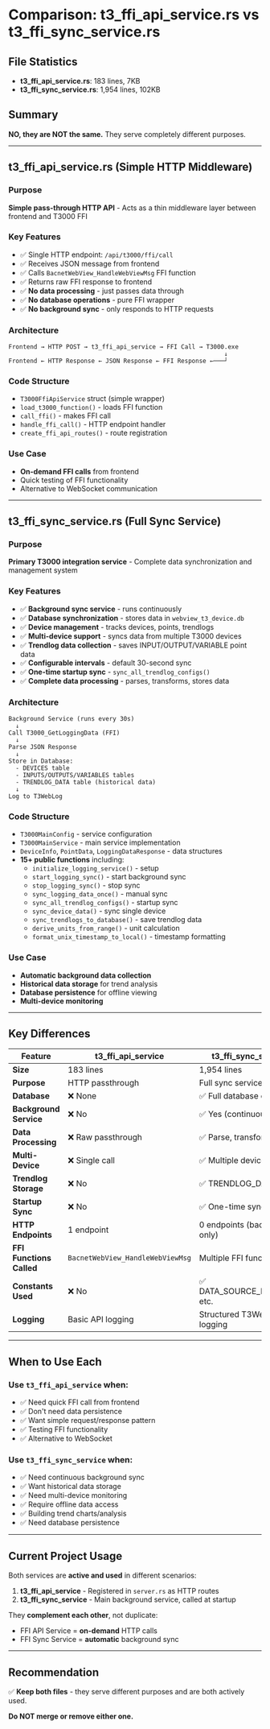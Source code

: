 # Comparison: t3_ffi_api_service.rs vs t3_ffi_sync_service.rs

## File Statistics
- **t3_ffi_api_service.rs**: 183 lines, 7KB
- **t3_ffi_sync_service.rs**: 1,954 lines, 102KB

## Summary
**NO, they are NOT the same.** They serve completely different purposes.

---

## t3_ffi_api_service.rs (Simple HTTP Middleware)

### Purpose
**Simple pass-through HTTP API** - Acts as a thin middleware layer between frontend and T3000 FFI

### Key Features
- ✅ Single HTTP endpoint: `/api/t3000/ffi/call`
- ✅ Receives JSON message from frontend
- ✅ Calls `BacnetWebView_HandleWebViewMsg` FFI function
- ✅ Returns raw FFI response to frontend
- ✅ **No data processing** - just passes data through
- ✅ **No database operations** - pure FFI wrapper
- ✅ **No background sync** - only responds to HTTP requests

### Architecture
```
Frontend → HTTP POST → t3_ffi_api_service → FFI Call → T3000.exe
                                                            ↓
Frontend ← HTTP Response ← JSON Response ← FFI Response ←───┘
```

### Code Structure
- `T3000FfiApiService` struct (simple wrapper)
- `load_t3000_function()` - loads FFI function
- `call_ffi()` - makes FFI call
- `handle_ffi_call()` - HTTP endpoint handler
- `create_ffi_api_routes()` - route registration

### Use Case
- **On-demand FFI calls** from frontend
- Quick testing of FFI functionality
- Alternative to WebSocket communication

---

## t3_ffi_sync_service.rs (Full Sync Service)

### Purpose
**Primary T3000 integration service** - Complete data synchronization and management system

### Key Features
- ✅ **Background sync service** - runs continuously
- ✅ **Database synchronization** - stores data in `webview_t3_device.db`
- ✅ **Device management** - tracks devices, points, trendlogs
- ✅ **Multi-device support** - syncs data from multiple T3000 devices
- ✅ **Trendlog data collection** - saves INPUT/OUTPUT/VARIABLE point data
- ✅ **Configurable intervals** - default 30-second sync
- ✅ **One-time startup sync** - `sync_all_trendlog_configs()`
- ✅ **Complete data processing** - parses, transforms, stores data

### Architecture
```
Background Service (runs every 30s)
  ↓
Call T3000_GetLoggingData (FFI)
  ↓
Parse JSON Response
  ↓
Store in Database:
  - DEVICES table
  - INPUTS/OUTPUTS/VARIABLES tables
  - TRENDLOG_DATA table (historical data)
  ↓
Log to T3WebLog
```

### Code Structure
- `T3000MainConfig` - service configuration
- `T3000MainService` - main service implementation
- `DeviceInfo`, `PointData`, `LoggingDataResponse` - data structures
- **15+ public functions** including:
  - `initialize_logging_service()` - setup
  - `start_logging_sync()` - start background sync
  - `stop_logging_sync()` - stop sync
  - `sync_logging_data_once()` - manual sync
  - `sync_all_trendlog_configs()` - startup sync
  - `sync_device_data()` - sync single device
  - `sync_trendlogs_to_database()` - save trendlog data
  - `derive_units_from_range()` - unit calculation
  - `format_unix_timestamp_to_local()` - timestamp formatting

### Use Case
- **Automatic background data collection**
- **Historical data storage** for trend analysis
- **Database persistence** for offline viewing
- **Multi-device monitoring**

---

## Key Differences

| Feature | t3_ffi_api_service | t3_ffi_sync_service |
|---------|-------------------|----------------------|
| **Size** | 183 lines | 1,954 lines |
| **Purpose** | HTTP passthrough | Full sync service |
| **Database** | ❌ None | ✅ Full database ops |
| **Background Service** | ❌ No | ✅ Yes (continuous) |
| **Data Processing** | ❌ Raw passthrough | ✅ Parse, transform, store |
| **Multi-Device** | ❌ Single call | ✅ Multiple devices |
| **Trendlog Storage** | ❌ No | ✅ TRENDLOG_DATA table |
| **Startup Sync** | ❌ No | ✅ One-time sync |
| **HTTP Endpoints** | 1 endpoint | 0 endpoints (background only) |
| **FFI Functions Called** | `BacnetWebView_HandleWebViewMsg` | Multiple FFI functions |
| **Constants Used** | ❌ No | ✅ DATA_SOURCE_FFI_SYNC, etc. |
| **Logging** | Basic API logging | Structured T3WebLog logging |

---

## When to Use Each

### Use `t3_ffi_api_service` when:
- ✅ Need quick FFI call from frontend
- ✅ Don't need data persistence
- ✅ Want simple request/response pattern
- ✅ Testing FFI functionality
- ✅ Alternative to WebSocket

### Use `t3_ffi_sync_service` when:
- ✅ Need continuous background sync
- ✅ Want historical data storage
- ✅ Need multi-device monitoring
- ✅ Require offline data access
- ✅ Building trend charts/analysis
- ✅ Need database persistence

---

## Current Project Usage

Both services are **active and used** in different scenarios:

1. **t3_ffi_api_service** - Registered in `server.rs` as HTTP routes
2. **t3_ffi_sync_service** - Main background service, called at startup

They **complement each other**, not duplicate:
- FFI API Service = **on-demand** HTTP calls
- FFI Sync Service = **automatic** background sync

---

## Recommendation

✅ **Keep both files** - they serve different purposes and are both actively used.

**Do NOT merge or remove either one.**
